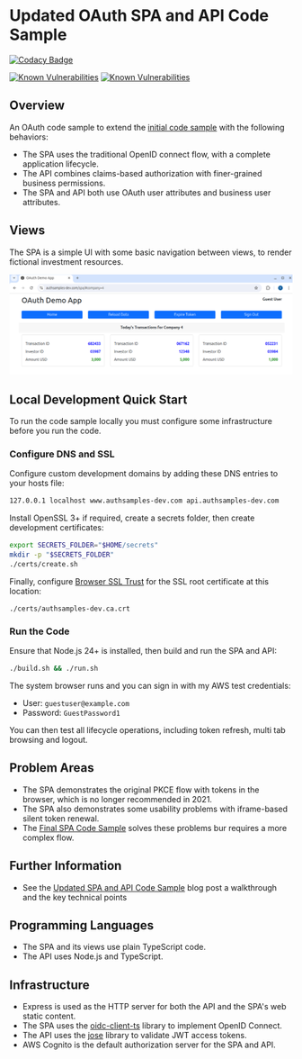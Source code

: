 # Updated OAuth SPA and API Code Sample

[![Codacy Badge](https://api.codacy.com/project/badge/Grade/fe321819b81b49d48ff4597210ac582c)](https://app.codacy.com/gh/gary-archer/oauth.websample2?utm_source=github.com&utm_medium=referral&utm_content=gary-archer/oauth.websample2&utm_campaign=Badge_Grade)

[![Known Vulnerabilities](https://snyk.io/test/github/gary-archer/oauth.websample2/badge.svg?targetFile=spa/package.json)](https://snyk.io/test/github/gary-archer/oauth.websample2?targetFile=spa/package.json)
[![Known Vulnerabilities](https://snyk.io/test/github/gary-archer/oauth.websample2/badge.svg?targetFile=api/package.json)](https://snyk.io/test/github/gary-archer/oauth.websample2?targetFile=api/package.json)

## Overview

An OAuth code sample to extend the [initial code sample](https://github.com/gary-archer/oauth.websample1) with the following behaviors:

- The SPA uses the traditional OpenID connect flow, with a complete application lifecycle.
- The API combines claims-based authorization with finer-grained business permissions.
- The SPA and API both use OAuth user attributes and business user attributes.

## Views

The SPA is a simple UI with some basic navigation between views, to render fictional investment resources.

![SPA Views](./images/views.png)

## Local Development Quick Start

To run the code sample locally you must configure some infrastructure before you run the code.

### Configure DNS and SSL

Configure custom development domains by adding these DNS entries to your hosts file:

```bash
127.0.0.1 localhost www.authsamples-dev.com api.authsamples-dev.com
```

Install OpenSSL 3+ if required, create a secrets folder, then create development certificates:

```bash
export SECRETS_FOLDER="$HOME/secrets"
mkdir -p "$SECRETS_FOLDER"
./certs/create.sh
```

Finally, configure [Browser SSL Trust](https://github.com/gary-archer/oauth.blog/tree/master/public/posts/developer-ssl-setup.mdx#trust-a-root-certificate-in-browsers) for the SSL root certificate at this location:

```text
./certs/authsamples-dev.ca.crt
```

### Run the Code

Ensure that Node.js 24+ is installed, then build and run the SPA and API:

```bash
./build.sh && ./run.sh
```

The system browser runs and you can sign in with my AWS test credentials:

- User: `guestuser@example.com`
- Password: `GuestPassword1`

You can then test all lifecycle operations, including token refresh, multi tab browsing and logout.

## Problem Areas

- The SPA demonstrates the original PKCE flow with tokens in the browser, which is no longer recommended in 2021.
- The SPA also demonstrates some usability problems with iframe-based silent token renewal.
- The [Final SPA Code Sample](https://github.com/gary-archer/oauth.websample.final) solves these problems bur requires a more complex flow.

## Further Information

* See the [Updated SPA and API Code Sample](https://github.com/gary-archer/oauth.blog/tree/master/public/posts/improved-spa-code-sample-overview.mdx) blog post a walkthrough and the key technical points

## Programming Languages

* The SPA and its views use plain TypeScript code.
* The API uses Node.js and TypeScript.

## Infrastructure

* Express is used as the HTTP server for both the API and the SPA's web static content.
* The SPA uses the [oidc-client-ts](https://github.com/authts/oidc-client-ts) library to implement OpenID Connect.
* The API uses the [jose](https://github.com/panva/jose) library to validate JWT access tokens.
* AWS Cognito is the default authorization server for the SPA and API.

